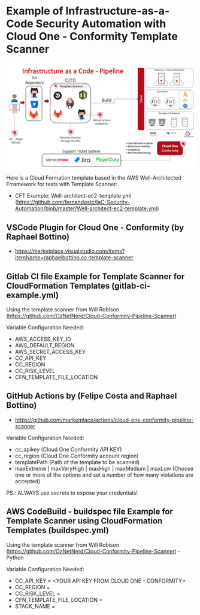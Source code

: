 # Example of Infrastructure-as-a-Code Security Automation with Cloud One - Conformity Template Scanner

![](Diagram/Example_of_diagram_architecture.png)

Here is a Cloud Formation template based in the AWS Well-Architected Frramework for tests with Template Scanner:
- CFT Example: Well-architect-ec2-template.yml (https://github.com/fernandostc/IaC-Security-Automation/blob/master/Well-architect-ec2-template.yml)


## VSCode Plugin for Cloud One - Conformity (by Raphael Bottino)
- https://marketplace.visualstudio.com/items?itemName=raphaelbottino.cc-template-scanner

## Gitlab CI file Example for Template Scanner for CloudFormation Templates (gitlab-ci-example.yml)

Using the template scanner from Will Robison (https://github.com/OzNetNerd/Cloud-Conformity-Pipeline-Scanner)

Variable Configuration Needed:

- AWS_ACCESS_KEY_ID
- AWS_DEFAULT_REGION
- AWS_SECRET_ACCESS_KEY
- CC_API_KEY
- CC_REGION
- CC_RISK_LEVEL
- CFN_TEMPLATE_FILE_LOCATION

## GitHub Actions by (Felipe Costa and Raphael Bottino)

- https://github.com/marketplace/actions/cloud-one-conformity-pipeline-scanner

Variable Configuration Needed:

- cc_apikey (Cloud One Conformity API KEY)
- cc_region (Cloud One Conformity account region)
- templatePath (Path of the template to be scanned)
- maxExtreme | maxVeryHigh | maxHigh | maxMedium | maxLow (Choose one or more of the options and set a number of how many violations are accepted)

PS.: ALWAYS use secrets to expose your credentials!

## AWS CodeBuild - buildspec file Example for Template Scanner using CloudFormation Templates (buildspec.yml)

Using the template scanner from Will Robison (https://github.com/OzNetNerd/Cloud-Conformity-Pipeline-Scanner) - Python

Variable Configuration Needed:

- CC_API_KEY = <YOUR API KEY FROM CLOUD ONE - CONFORMITY>
- CC_REGION = <REGION SELECTED TO CREATE YOUR CONFORMITY TENANT>
- CC_RISK_LEVEL = <RISK LEVEL NOT BE ACCEPT>
- CFN_TEMPLATE_FILE_LOCATION = <YOUR CLOUDFORMATION TEMPLATE PATH>
- STACK_NAME = <THE CLOUDFORMATION STACK NAME>
